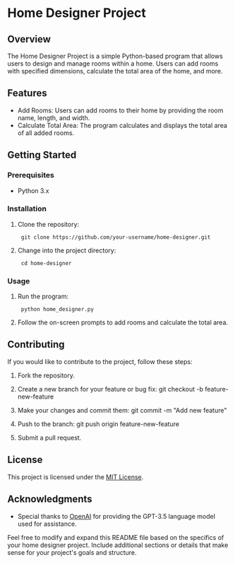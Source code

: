 # Home Designer Project

## Overview

The Home Designer Project is a simple Python-based program that allows users to design and manage rooms within a home. Users can add rooms with specified dimensions, calculate the total area of the home, and more.

## Features

- Add Rooms: Users can add rooms to their home by providing the room name, length, and width.
- Calculate Total Area: The program calculates and displays the total area of all added rooms.

## Getting Started

### Prerequisites

- Python 3.x

### Installation

1. Clone the repository:

        git clone https://github.com/your-username/home-designer.git
    

2. Change into the project directory:

        cd home-designer
    

### Usage

1. Run the program:

        python home_designer.py
    

2. Follow the on-screen prompts to add rooms and calculate the total area.

## Contributing

If you would like to contribute to the project, follow these steps:

1. Fork the repository.
2. Create a new branch for your feature or bug fix:
        git checkout -b feature-new-feature
    
3. Make your changes and commit them:
        git commit -m "Add new feature"
    
4. Push to the branch:
        git push origin feature-new-feature
    
5. Submit a pull request.

## License

This project is licensed under the [MIT License](LICENSE).

## Acknowledgments

- Special thanks to [OpenAI](https://www.openai.com/) for providing the GPT-3.5 language model used for assistance.

Feel free to modify and expand this README file based on the specifics of your home designer project. Include additional sections or details that make sense for your project's goals and structure.
